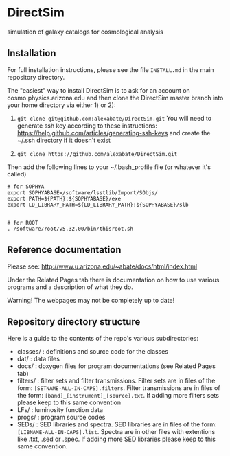 DirectSim
=========

simulation of galaxy catalogs for cosmological analysis


Installation
------------

For full installation instructions, please see the file `INSTALL.md` in the main repository directory.

The "easiest" way to install DirectSim is to ask for an account on cosmo.physics.arizona.edu and then clone the DirectSim master branch into your home directory via either 1) or 2):


1) ```git clone git@github.com:alexabate/DirectSim.git``` You will need to generate ssh key according to these instructions: https://help.github.com/articles/generating-ssh-keys and create the ~/.ssh directory if it doesn't exist


2) ```git clone https://github.com/alexabate/DirectSim.git```


Then add the following lines to your ~/.bash_profile file (or whatever it's called)

```
# for SOPHYA
export SOPHYABASE=/software/lsstlib/Import/SObjs/
export PATH=${PATH}:${SOPHYABASE}/exe
export LD_LIBRARY_PATH=${LD_LIBRARY_PATH}:${SOPHYABASE}/slb


# for ROOT
. /software/root/v5.32.00/bin/thisroot.sh

```

Reference documentation
-----------------------

Please see: http://www.u.arizona.edu/~abate/docs/html/index.html

Under the Related Pages tab there is documentation on how to use various programs and a description of what they do.

Warning! The webpages may not be completely up to date!


Repository directory structure
------------------------------

Here is a guide to the contents of the repo's various subdirectories:

* classes/ :      definitions and source code for the classes
* dat/ :    data files
* docs/ :      doxygen files for program documentations (see Related Pages tab)
* filters/ : filter sets and filter transmissions. Filter sets are in files of the form: `[SETNAME-ALL-IN-CAPS].filters`. Filter transmissions are in files of the form: `[band]_[instrument]_[source].txt`. If adding more filters sets please keep to this same convention
* LFs/ :   luminosity function data
* progs/ : program source codes
* SEDs/ :  SED libraries and spectra. SED libraries are in files of the form: `[LIBNAME-ALL-IN-CAPS].list`. Spectra are in other files with extentions like .txt, .sed or .spec. If adding more SED libraries please keep to this same convention.
